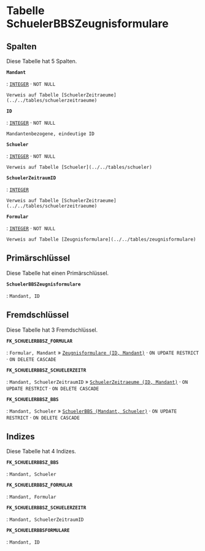 # Tabelle **SchuelerBBSZeugnisformulare**

## Spalten

Diese Tabelle hat 5 Spalten.

**`Mandant`**

:   [`INTEGER`](https://firebirdsql.org/file/documentation/html/en/refdocs/fblangref40/firebird-40-language-reference.html#fblangref40-datatypes-inttypes) · `NOT NULL`

    Verweis auf Tabelle [SchuelerZeitraeume](../../tables/schuelerzeitraeume)

**`ID`**

:   [`INTEGER`](https://firebirdsql.org/file/documentation/html/en/refdocs/fblangref40/firebird-40-language-reference.html#fblangref40-datatypes-inttypes) · `NOT NULL`

    Mandantenbezogene, eindeutige ID

**`Schueler`**

:   [`INTEGER`](https://firebirdsql.org/file/documentation/html/en/refdocs/fblangref40/firebird-40-language-reference.html#fblangref40-datatypes-inttypes) · `NOT NULL`

    Verweis auf Tabelle [Schueler](../../tables/schueler)

**`SchuelerZeitraumID`**

:   [`INTEGER`](https://firebirdsql.org/file/documentation/html/en/refdocs/fblangref40/firebird-40-language-reference.html#fblangref40-datatypes-inttypes)

    Verweis auf Tabelle [SchuelerZeitraeume](../../tables/schuelerzeitraeume)

**`Formular`**

:   [`INTEGER`](https://firebirdsql.org/file/documentation/html/en/refdocs/fblangref40/firebird-40-language-reference.html#fblangref40-datatypes-inttypes) · `NOT NULL`

    Verweis auf Tabelle [Zeugnisformulare](../../tables/zeugnisformulare)

## Primärschlüssel

Diese Tabelle hat einen Primärschlüssel.

**`SchuelerBBSZeugnisformulare`**

:   `Mandant, ID`

## Fremdschlüssel

Diese Tabelle hat 3 Fremdschlüssel.

**`FK_SCHUELERBBSZ_FORMULAR`**

:   `Formular, Mandant` » [`Zeugnisformulare (ID, Mandant)`](../../tables/zeugnisformulare) · `ON UPDATE RESTRICT` · `ON DELETE CASCADE`

**`FK_SCHUELERBBSZ_SCHUELERZEITR`**

:   `Mandant, SchuelerZeitraumID` » [`SchuelerZeitraeume (ID, Mandant)`](../../tables/schuelerzeitraeume) · `ON UPDATE RESTRICT` · `ON DELETE CASCADE`

**`FK_SCHUELERBBSZ_BBS`**

:   `Mandant, Schueler` » [`SchuelerBBS (Mandant, Schueler)`](../../tables/schuelerbbs) · `ON UPDATE RESTRICT` · `ON DELETE CASCADE`

## Indizes

Diese Tabelle hat 4 Indizes.

**`FK_SCHUELERBBSZ_BBS`**

:   `Mandant, Schueler`

**`FK_SCHUELERBBSZ_FORMULAR`**

:   `Mandant, Formular`

**`FK_SCHUELERBBSZ_SCHUELERZEITR`**

:   `Mandant, SchuelerZeitraumID`

**`PK_SCHUELERBBSFORMULARE`**

:   `Mandant, ID`
